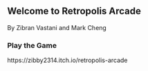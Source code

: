 ## Welcome to Retropolis Arcade

By Zibran Vastani and Mark Cheng

### Play the Game
<link> https://zibby2314.itch.io/retropolis-arcade</link>
